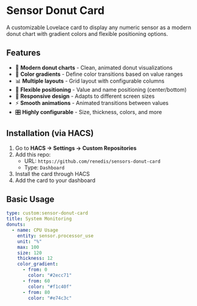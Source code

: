 # Sensor Donut Card

A customizable Lovelace card to display any numeric sensor as a modern donut chart with gradient colors and flexible positioning options.

## Features

- 🍩 **Modern donut charts** - Clean, animated donut visualizations
- 🎨 **Color gradients** - Define color transitions based on value ranges
- 📊 **Multiple layouts** - Grid layout with configurable columns
- 🎯 **Flexible positioning** - Value and name positioning (center/bottom)
- 📱 **Responsive design** - Adapts to different screen sizes
- ⚡ **Smooth animations** - Animated transitions between values
- 🎛️ **Highly configurable** - Size, thickness, colors, and more

## Installation (via HACS)

1. Go to **HACS → Settings → Custom Repositories**
2. Add this repo:
   - URL: `https://github.com/renedis/sensors-donut-card`
   - Type: `Dashboard`
3. Install the card through HACS
4. Add the card to your dashboard

## Basic Usage

```yaml
type: custom:sensor-donut-card
title: System Monitoring
donuts:
  - name: CPU Usage
    entity: sensor.processor_use
    unit: "%"
    max: 100
    size: 120
    thickness: 12
    color_gradient:
      - from: 0
        color: "#2ecc71"
      - from: 60
        color: "#f1c40f"
      - from: 80
        color: "#e74c3c"
